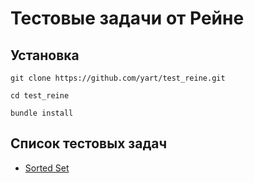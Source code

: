 # Тестовые задачи от Рейне

## Установка

```
git clone https://github.com/yart/test_reine.git
```

```
cd test_reine
```

```
bundle install
```

## Список тестовых задач

- [Sorted Set](https://github.com/yart/test_reine/tree/master/sorted_set)
